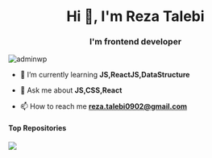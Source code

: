 <h1 align="center">Hi 👋, I'm Reza Talebi</h1>
<h3 align="center">I'm frontend developer</h3>

<p align="left"> <img src="https://komarev.com/ghpvc/?username=adminwp&label=Profile%20views&color=0e75b6&style=flat" alt="adminwp" /> </p>

- 🌱 I’m currently learning **JS,ReactJS,DataStructure**

- 💬 Ask me about **JS,CSS,React**

- 📫 How to reach me **reza.talebi0902@gmail.com**



#### Top Repositories


<a href="https://github.com/reaza-talebiii/crpyocurrency-app">
  <img align="center" src="https://github-readme-stats.vercel.app/api/pin/?username=reza-talebii&repo=crpyocurrency-app" />

</a>
